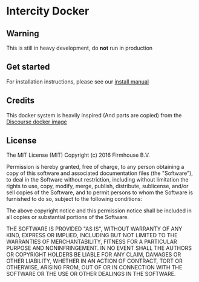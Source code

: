 # Intercity Docker

## Warning

This is still in heavy development, do **not** run in production

## Get started


For installation instructions, please see our [install manual][install]


## Credits

This docker system is heavily inspired (And parts are copied) from the
[Discourse docker image](https://github.com/discourse/discourse_docker)

## License

The MIT License (MIT)
Copyright (c) 2016 Firmhouse B.V.

Permission is hereby granted, free of charge, to any person obtaining a copy of this software and associated documentation files (the "Software"), to deal in the Software without restriction, including without limitation the rights to use, copy, modify, merge, publish, distribute, sublicense, and/or sell copies of the Software, and to permit persons to whom the Software is furnished to do so, subject to the following conditions:

The above copyright notice and this permission notice shall be included in all copies or substantial portions of the Software.

THE SOFTWARE IS PROVIDED "AS IS", WITHOUT WARRANTY OF ANY KIND, EXPRESS OR IMPLIED, INCLUDING BUT NOT LIMITED TO THE WARRANTIES OF MERCHANTABILITY, FITNESS FOR A PARTICULAR PURPOSE AND NONINFRINGEMENT. IN NO EVENT SHALL THE AUTHORS OR COPYRIGHT HOLDERS BE LIABLE FOR ANY CLAIM, DAMAGES OR OTHER LIABILITY, WHETHER IN AN ACTION OF CONTRACT, TORT OR OTHERWISE, ARISING FROM, OUT OF OR IN CONNECTION WITH THE SOFTWARE OR THE USE OR OTHER DEALINGS IN THE SOFTWARE.

[install]: https://gitlab.com/intercity/intercity-next/blob/master/doc/installation.md
